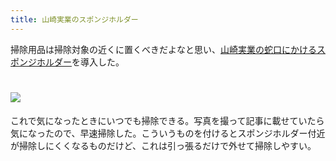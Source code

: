 ```yaml
---
title: 山崎実業のスポンジホルダー
---
```

掃除用品は掃除対象の近くに置くべきだよなと思い、[山崎実業の蛇口にかけるスポンジホルダー](https://www.amazon.co.jp/dp/B07MM4GC6P)を導入した。

![](https://lh5.googleusercontent.com/HLRBRiZbKOCPuOjr-p5Oad5qrNXXi1LHU9wWTxnbckOg_lBBF9Bqmp5DA4_G_CUdhCXh8SuLZBOrkd_biyDQJZ0-cH0UZQ-iALGxUFLvXfo5AdyNF1zSD6v-vhV_AoLP4PhmaOQa3CpJojDAPh6igCfR0FBPd0XLSY-1ZMlEJuofgxzAtDELBnn1)
===============================================================================================================================================================================================================================

これで気になったときにいつでも掃除できる。写真を撮って記事に載せていたら気になったので、早速掃除した。こういうものを付けるとスポンジホルダー付近が掃除しにくくなるものだけど、これは引っ張るだけで外せて掃除しやすい。
